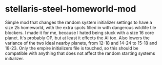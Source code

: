 # stellaris-steel-homeworld-mod
Simple mod that changes the random system initializer settings to have a size 25 homeworld, with the extra spots filled in with dangerous wildlife tile blockers. I made it for me, because I hated being stuck with a size 16 core planet. It's probably OP, but at least it effects the AI too. Also lowers the variance of the two ideal nearby planets, from 12-18 and 14-24 to 15-18 and 18-23. Only the empire initializers file is touched, so this should be compatible with anything that does not affect the random starting systems initializer.